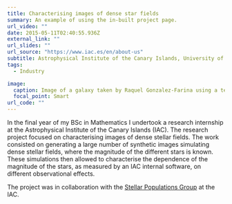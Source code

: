 ```yaml
---
title: Characterising images of dense star fields
summary: An example of using the in-built project page.
url_video: ""
date: 2015-05-11T02:40:55.936Z
external_link: ""
url_slides: ""
url_source: "https://www.iac.es/en/about-us"
subtitle: Astrophysical Institute of the Canary Islands, University of La Laguna (2015)
tags:
  - Industry

image:
  caption: Image of a galaxy taken by Raquel Gonzalez-Farina using a telescope at the Astrophysical Institute of the Canary Islands. 
  focal_point: Smart
url_code: ""
---
```


In the final year of my BSc in Mathematics I undertook a research internship at the Astrophysical Institute of the Canary Islands (IAC). The research project focused on characterising images of dense stellar fields. The work consisted on generating a large number of synthetic images simulating dense stellar fields, where the magnitude of the different stars is known. These simulations then allowed to characterise the dependence of the magnitude of the stars, as measured by an IAC internal software, on different observational effects. 

The project was in collaboration with the [Stellar Populations Group](https://www.iac.es/en/about-us) at the IAC.
